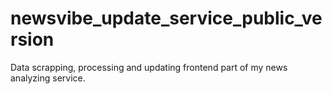 # newsvibe_update_service_public_version
Data scrapping, processing and updating frontend part of my news analyzing service.
